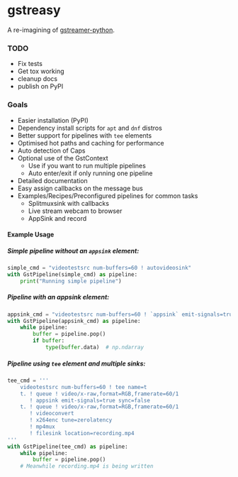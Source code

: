 # gstreasy

A re-imagining of [gstreamer-python](https://github.com/jackersson/gstreamer-python).


### TODO
- Fix tests
- Get tox working
- cleanup docs
- publish on PyPI

### Goals
- Easier installation (PyPI)
- Dependency install scripts for `apt` and `dnf` distros
- Better support for pipelines with `tee` elements
- Optimised hot paths and caching for performance
- Auto detection of Caps
- Optional use of the GstContext
    - Use if you want to run multiple pipelines
    - Auto enter/exit if only running one pipeline
- Detailed documentation
- Easy assign callbacks on the message bus
- Examples/Recipes/Preconfigured pipelines for common tasks
    - Splitmuxsink with callbacks
    - Live stream webcam to browser
    - AppSink and record


####  Example Usage

##### Simple pipeline without an `appsink` element:

```python
simple_cmd = "videotestsrc num-buffers=60 ! autovideosink"
with GstPipeline(simple_cmd) as pipeline:
    print("Running simple pipeline")
```

##### Pipeline with an appsink element:

```python
appsink_cmd = "videotestsrc num-buffers=60 ! `appsink` emit-signals=true sync=false"
with GstPipeline(appsink_cmd) as pipeline:
    while pipeline:
        buffer = pipeline.pop()
        if buffer:
            type(buffer.data)  # np.ndarray
```

##### Pipeline using `tee` element and multiple sinks:

```python
tee_cmd = '''
    videotestsrc num-buffers=60 ! tee name=t
    t. ! queue ! video/x-raw,format=RGB,framerate=60/1
       ! appsink emit-signals=true sync=false
    t. ! queue ! video/x-raw,format=RGB,framerate=60/1
       ! videoconvert
       ! x264enc tune=zerolatency
       ! mp4mux
       ! filesink location=recording.mp4
'''
with GstPipeline(tee_cmd) as pipeline:
    while pipeline:
        buffer = pipeline.pop()
    # Meanwhile recording.mp4 is being written
```

